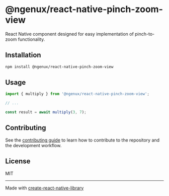 # @ngenux/react-native-pinch-zoom-view

React Native component designed for easy implementation of pinch-to-zoom functionality.

## Installation

```sh
npm install @ngenux/react-native-pinch-zoom-view
```

## Usage

```js
import { multiply } from '@ngenux/react-native-pinch-zoom-view';

// ...

const result = await multiply(3, 7);
```

## Contributing

See the [contributing guide](CONTRIBUTING.md) to learn how to contribute to the repository and the development workflow.

## License

MIT

---

Made with [create-react-native-library](https://github.com/callstack/react-native-builder-bob)
